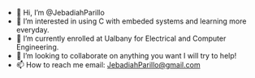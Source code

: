 - 👋 Hi, I’m @JebadiahParillo
- 👀 I’m interested in using C with embeded systems and learning more everyday.
- 🌱 I’m currently enrolled at Ualbany for Electrical and Computer Engineering.
- 💞️ I’m looking to collaborate on anything you want I will try to help!
- 📫 How to reach me email: JebadiahParillo@gmail.com 


